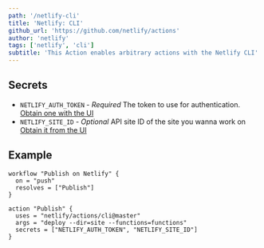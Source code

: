 ```yaml
---
path: '/netlify-cli'
title: 'Netlify: CLI'
github_url: 'https://github.com/netlify/actions'
author: 'netlify'
tags: ['netlify', 'cli']
subtitle: 'This Action enables arbitrary actions with the Netlify CLI'
---
```


## Secrets

- `NETLIFY_AUTH_TOKEN` - _Required_ The token to use for authentication.
  [Obtain one with the UI](https://www.netlify.com/docs/cli/#obtain-a-token-in-the-netlify-ui)
- `NETLIFY_SITE_ID` - _Optional_ API site ID of the site you wanna work on
  [Obtain it from the UI](https://www.netlify.com/docs/cli/#link-with-an-environment-variable)

## Example

```hcl
workflow "Publish on Netlify" {
  on = "push"
  resolves = ["Publish"]
}

action "Publish" {
  uses = "netlify/actions/cli@master"
  args = "deploy --dir=site --functions=functions"
  secrets = ["NETLIFY_AUTH_TOKEN", "NETLIFY_SITE_ID"]
}
```
